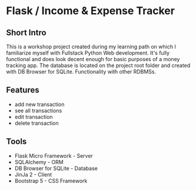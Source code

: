 # Flask / Income & Expense Tracker

## Short Intro
   This is a workshop project created during my learning path on which I familiarize myself with Fullstack Python Web development. It's fully functional and does look decent enough for basic purposes of a money tracking app. The database is located on the project root folder and created with DB Browser for SQLite. Functionality with other RDBMSs.

## Features
- add new transaction
- see all transactions
- edit transaction
- delete transaction

## Tools
- Flask Micro Framework - Server
- SQLAlchemy - ORM
- DB Browser for SQLite - Database
- JinJa 2 - Client
- Bootstrap 5 - CSS Framework
